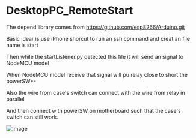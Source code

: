 # DesktopPC_RemoteStart
The depend library comes from https://github.com/esp8266/Arduino.git

Basic idear is use iPhone shorcut to run an ssh command and creat an file name is start

Then while the startListener.py detected this file it will send an signal to NodeMCU model

When NodeMCU model receive that signal will pu relay close to short the powerSW+-

Also the wire from case's switch can connect with the wire from relay in parallel

And then connect with powerSW on motherboard such that the case's switch can still work.

![image](https://github.com/7hgTnec/DesktopPC_RemoteStart/edit/master/Connection.jpg)
